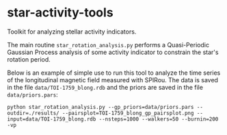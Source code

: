 # star-activity-tools

Toolkit for analyzing stellar activity indicators.
 
The main routine `star_rotation_analysis.py` performs a Quasi-Periodic Gaussian Process analysis of some activity indicator to constrain the star's rotation period.

Below is an example of simple use to run this tool to analyze the time series of the longitudinal magnetic field measured with SPIRou. The data is saved in the file `data/TOI-1759_blong.rdb`  and the priors are saved in the file `data/priors.pars`:

```
python star_rotation_analysis.py --gp_priors=data/priors.pars --outdir=./results/ --pairsplot=TOI-1759_blong_gp_pairsplot.png --input=data/TOI-1759_blong.rdb --nsteps=1000 --walkers=50 --burnin=200 -vp
```
